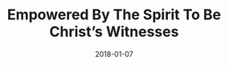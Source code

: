 ---
title: "Empowered By The Spirit To Be Christ’s Witnesses"
speaker: "Barry Gin"
date: "2018-01-07"
sermonUrl: "//35.190.93.184/sermons/20180107_sunday_barry_gin_empowered_by_the_spirit_to_be_christ's_witnesses.mp3"
---